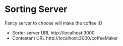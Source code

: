 # Sorting Server

Fancy server to choose will make the coffee :D

- Sorter server URL http://localhost:3000
- Contestant URL http://localhost:3000/coffeeMaker
